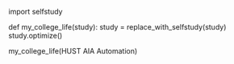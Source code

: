 import selfstudy

def my_college_life(study):
    study = replace_with_selfstudy(study)
    study.optimize()

my_college_life(HUST AIA Automation)
